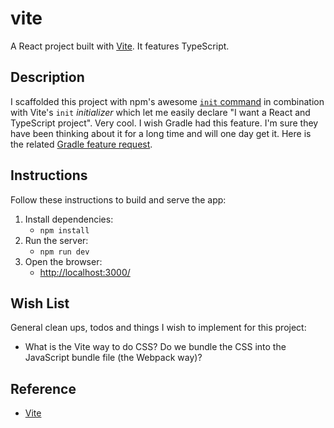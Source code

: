 # vite

A React project built with [Vite](https://vitejs.dev/). It features TypeScript.

## Description

I scaffolded this project with npm's awesome [`init` command](https://docs.npmjs.com/cli/v8/commands/npm-init) in combination
with Vite's `init` *initializer* which let me easily declare "I want a React and TypeScript project". Very cool. I wish
Gradle had this feature. I'm sure they have been thinking about it for a long time and will one day get it. Here is the
related [Gradle feature request](https://github.com/gradle/gradle/issues/1686).

## Instructions

Follow these instructions to build and serve the app:

1. Install dependencies:
   * `npm install`
2. Run the server:
   * `npm run dev`
3. Open the browser:
   * <http://localhost:3000/>

## Wish List

General clean ups, todos and things I wish to implement for this project:

* What is the Vite way to do CSS? Do we bundle the CSS into the JavaScript bundle file (the Webpack way)? 

## Reference

* [Vite](https://github.com/vitejs/vite)
